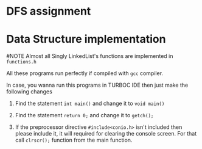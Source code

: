 # DFS assignment
# Data Structure implementation
#NOTE Almost all Singly LinkedList's functions are implemented in `functions.h`


All these programs run perfectly if compiled with `gcc` compiler.

In case, you wanna run this programs in TURBOC IDE then just make the following changes

1. Find the statement `int main()` and change it to `void main()`

2. Find the statement `return 0;` and change it to `getch();`

3. If the preprocessor directive `#include<conio.h>` isn't included then please include it, it will required for clearing the console screen. For that call `clrscr();` function from the main function.
